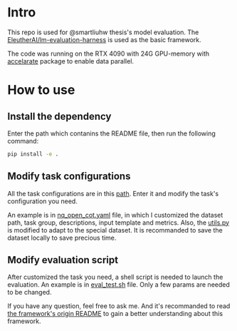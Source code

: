 # Intro

This repo is used for @smartliuhw thesis's model evaluation. The [EleutherAI/lm-evaluation-harness](https://github.com/EleutherAI/lm-evaluation-harness) is used as the basic framework.

The code was running on the RTX 4090 with 24G GPU-memory with [accelarate](https://github.com/huggingface/accelerate) package to enable data parallel.

# How to use

## Install the dependency

Enter the path which contanins the README file, then run the following command:

```bash
pip install -e .
```

## Modify task configurations

All the task configurations are in this [path](./lm_eval/tasks/). Enter it and modify the task's configuration you need.

An example is in [nq_open_cot.yaml](./lm_eval/tasks/nq_open/nq_open_cot.yaml) file, in which I customized the dataset path, task group, descriptions, input template and metrics. Also, the [utils.py](./lm_eval/tasks/nq_open/utils.py) is modified to adapt to the special dataset. It is recommanded to save the dataset locally to save precious time.

## Modify evaluation script

After customized the task you need, a shell script is needed to launch the evaluation. An example is in [eval_test.sh](./eval_test.sh) file. Only a few params are needed to be changed.

If you have any question, feel free to ask me. And it's recommanded to read [the framework's origin README](./README_Repo.md) to gain a better understanding about this framework.